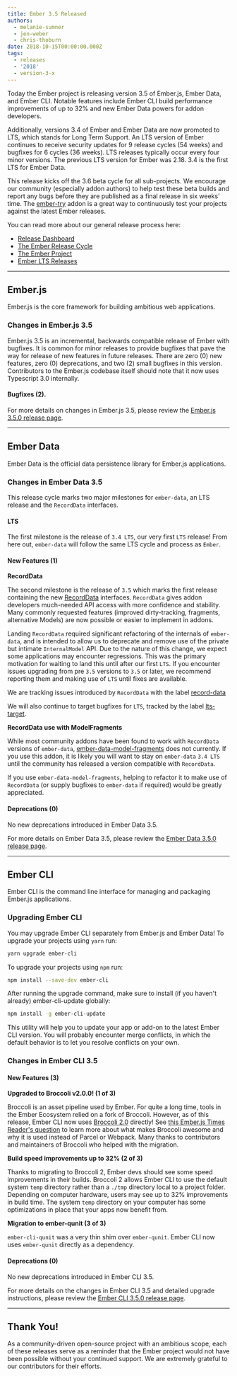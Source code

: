 ```yaml
---
title: Ember 3.5 Released
authors:
  - melanie-sumner
  - jen-weber
  - chris-thoburn
date: 2018-10-15T00:00:00.000Z
tags:
  - releases
  - '2018'
  - version-3-x
---
```



Today the Ember project is releasing version 3.5 of Ember.js, Ember Data, and Ember CLI.
Notable features include Ember CLI build performance improvements of up to 32% and new Ember Data powers for addon developers.

Additionally, versions 3.4 of Ember and Ember Data are now promoted to LTS, which stands for Long
Term Support. An LTS version of Ember continues to receive security updates
for 9 release cycles (54 weeks)
and bugfixes for 6 cycles (36 weeks).
LTS releases typically occur every four minor versions. 
The previous LTS version for Ember was 2.18. 3.4 is the first LTS for
Ember Data.

This release kicks off the 3.6 beta cycle for all sub-projects. We encourage our community (especially addon authors) to help test these beta builds and report any bugs before they are published as a final release in six weeks' time. The [ember-try](https://github.com/ember-cli/ember-try) addon is a great way to continuously test your projects against the latest Ember releases.

You can read more about our general release process here:

- [Release Dashboard](http://emberjs.com/builds/)
- [The Ember Release Cycle](http://emberjs.com/blog/2013/09/06/new-ember-release-process.html)
- [The Ember Project](http://emberjs.com/blog/2015/06/16/ember-project-at-2-0.html)
- [Ember LTS Releases](http://emberjs.com/blog/2016/02/25/announcing-embers-first-lts.html)

---

## Ember.js

Ember.js is the core framework for building ambitious web applications.

### Changes in Ember.js 3.5
Ember.js 3.5 is an incremental, backwards compatible release of Ember with bugfixes. 
It is common for minor releases to provide bugfixes that pave the way for
release of new features in future releases.
There are zero (0) new features, zero (0) deprecations, and two (2) small 
bugfixes in this version.
Contributors to the Ember.js codebase itself should note that it now uses
Typescript 3.0 internally.

#### Bugfixes (2).

For more details on changes in Ember.js 3.5, please review the [Ember.js 3.5.0 release page](https://github.com/emberjs/ember.js/releases/tag/v3.5.0).

---

## Ember Data

Ember Data is the official data persistence library for Ember.js applications.

### Changes in Ember Data 3.5

This release cycle marks two major milestones for `ember-data`,
an LTS release and the `RecordData` interfaces.

#### LTS

The first milestone is the release of `3.4 LTS`, our very first `LTS` release! From here out, `ember-data` will follow the same LTS cycle and process as `Ember`.

#### New Features (1)

**RecordData**

The second milestone is the release of `3.5` which marks the first release containing the new [RecordData](https://github.com/emberjs/rfcs/pull/293) interfaces.
`RecordData` gives addon developers much-needed API access with more confidence and stability. Many commonly requested features (improved dirty-tracking, fragments, alternative Models) are now possible or easier to implement in addons.

Landing `RecordData` required significant refactoring of the internals of `ember-data`, and is intended to allow us to deprecate and remove use of the private but intimate `InternalModel` API.
Due to the nature of this change, we expect some applications may encounter regressions. This was the primary motivation for waiting to land this until after our first `LTS`. If you encounter issues upgrading from pre `3.5` versions to `3.5` or later, we recommend reporting them and making use of `LTS` until fixes are available.

We are tracking issues introduced by `RecordData` with the label [record-data](https://github.com/emberjs/data/labels/record-data)

We will also continue to target bugfixes for `LTS`, tracked by the label [lts-target](https://github.com/emberjs/data/labels/lts-target).

**RecordData use with ModelFragments**

While most community addons have been found to work with `RecordData` versions of `ember-data`, [ember-data-model-fragments](https://github.com/lytics/ember-data-model-fragments) does not currently. If you use this addon, it is likely you will want to stay on `ember-data` `3.4 LTS` until the community has released a version compatible with `RecordData`.

If you use `ember-data-model-fragments`, helping to refactor it to make use of `RecordData` (or supply bugfixes to `ember-data` if required) would be greatly appreciated.

#### Deprecations (0)

No new deprecations introduced in Ember Data 3.5.

For more details on Ember Data 3.5, please review the
[Ember Data 3.5.0 release page](https://github.com/emberjs/data/releases/tag/v3.5.0).

---

## Ember CLI

Ember CLI is the command line interface for managing and packaging Ember.js applications.

### Upgrading Ember CLI

You may upgrade Ember CLI separately from Ember.js and Ember Data! To upgrade your projects using `yarn` run:

```bash
yarn upgrade ember-cli
```

To upgrade your projects using `npm` run:

```bash
npm install --save-dev ember-cli
```

After running the upgrade command, make sure to install (if you haven't already) ember-cli-update globally:

```bash
npm install -g ember-cli-update
```

This utility will help you to update your app or add-on to the latest Ember CLI version. You will probably encounter merge conflicts, in which the default behavior is to let you resolve conflicts on your own.

### Changes in Ember CLI 3.5

#### New Features (3)

**Upgraded to Broccoli v2.0.0! (1 of 3)**

Broccoli is an asset pipeline used by Ember. For quite a long time, tools in the Ember
Ecosystem relied on a fork of Broccoli. However, as of this release, Ember CLI now uses
[Broccoli 2.0](https://github.com/broccolijs/broccoli) directly! 
See [this Ember.js Times Reader's question](https://discuss.emberjs.com/t/readers-questions-why-does-ember-use-broccoli-and-how-is-it-different-from-webpack-rollup-parcel/15384) 
to learn more about what makes Broccoli awesome and why it is used instead of Parcel or Webpack.
Many thanks to contributors and maintainers of Broccoli who helped with the migration.

**Build speed improvements up to 32% (2 of 3)**

Thanks to migrating to Broccoli 2, Ember devs should see some speed improvements in their
builds. Broccoli 2 allows Ember CLI to use the default system `temp` directory
rather than a `./tmp` directory local to a project folder. Depending on computer hardware,
users may see up to 32% improvements in build time. The system `temp` directory
on your computer has some optimizations in place that your apps now benefit from.

**Migration to ember-qunit (3 of 3)**

`ember-cli-qunit` was a very thin shim over `ember-qunit`.
Ember CLI now uses `ember-qunit` directly as a dependency.

#### Deprecations (0)

No new deprecations introduced in Ember CLI 3.5.

For more details on the changes in Ember CLI 3.5 and detailed upgrade
instructions, please review the [Ember CLI  3.5.0 release page](https://github.com/ember-cli/ember-cli/releases/tag/v3.5.0).

---

## Thank You!

As a community-driven open-source project with an ambitious scope, each of these releases serve as a reminder that the Ember project would not have been possible without your continued support. We are extremely grateful to our contributors for their efforts.
